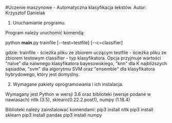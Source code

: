 #Uczenie maszynowe - Automatyczna klasyfikacja tekstów. Autor: Krzysztof Danielak

1. Uruchamianie programu.

Program należy uruchomić komendą:

python __main__.py trainfile [--test=testfile] [--c=classifier] 

gdzie:
trainfile - ścieżka pliku ze zbiorem uczącym
testfile - ścieżka pliku ze zbiorem testowym
classifier - typ klasyfikatora. Opcja przyjmuje wartości "naive" dla naiwnego klasyfikatora bayesowskiego, "knn" dla K najbliższych sąsiadów, "svm" dla algorytmu SVM oraz "ensemble" dla klasyfikatora hybrydowego, który jest domyślny.

2. Wymagane pakiety oprogramowania i ich instalacja.

Wymagany jest Python w wersji 3.6 oraz biblioteki (wersje podane w nawiasach) nltk (3.5), sklearn(0.22.2.post1), numpy (1.18.4)

Biblioteki należy zainstalować komendami: 
pip3 install nltk
pip3 install sklearn
pip3 install pandas
pip3 install numpy

